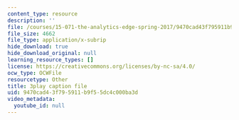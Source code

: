```yaml
---
content_type: resource
description: ''
file: /courses/15-071-the-analytics-edge-spring-2017/9470cad43f795911b9f55dc4c000ba3d_Goi9xfybb80.vtt
file_size: 4662
file_type: application/x-subrip
hide_download: true
hide_download_original: null
learning_resource_types: []
license: https://creativecommons.org/licenses/by-nc-sa/4.0/
ocw_type: OCWFile
resourcetype: Other
title: 3play caption file
uid: 9470cad4-3f79-5911-b9f5-5dc4c000ba3d
video_metadata:
  youtube_id: null
---
```

